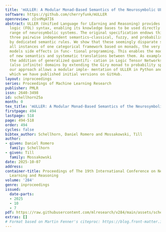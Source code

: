 ```yaml
---
title: 'mULLER: A Modular Monad-Based Semantics of the Neurosymbolic ULLER Framework'
software: https://github.com/cherryfunk/mULLER
openreview: zIsnMqATI6
abstract: ULLER (Unified Language for LEarning and Reasoning) provides a single first-order
  logic (FOL) syntax, enabling its knowledge bases to be used directly across a wide
  range of neurosymbolic systems. The original specification endows this syntax with
  three pairwise independent semantics—classical, fuzzy, and probabilistic—each accompanied
  by dedicated semantic rules. We show that these seemingly disparate semantics are
  all instances of one categorical framework based on monads, the very construct that
  models side effects in func- tional programming. This enables the modular addition
  of new semantics and systematic translations between them. As example, we outline
  the addition of generalized quantifi- cation in Logic Tensor Networks (LTN) to arbitrary
  (also infinite) domains by extending the Giry monad to probability spaces. In particular,
  our approach allows a modular imple- mentation of ULLER in Python and Haskell, of
  which we have published initial versions on GitHub.
layout: inproceedings
series: Proceedings of Machine Learning Research
publisher: PMLR
issn: 2640-3498
id: schellhorn25a
month: 0
tex_title: 'mULLER: A Modular Monad-Based Semantics of the Neurosymbolic ULLER Framework'
firstpage: 494
lastpage: 518
page: 494-518
order: 494
cycles: false
bibtex_author: Schellhorn, Daniel Romero and Mossakowski, Till
author:
- given: Daniel Romero
  family: Schellhorn
- given: Till
  family: Mossakowski
date: 2025-10-07
address:
container-title: Proceedings of The 19th International Conference on Neurosymbolic
  Learning and Reasoning
volume: '284'
genre: inproceedings
issued:
  date-parts:
  - 2025
  - 10
  - 7
pdf: https://raw.githubusercontent.com/mlresearch/v284/main/assets/schellhorn25a/schellhorn25a.pdf
extras: []
# Format based on Martin Fenner's citeproc: https://blog.front-matter.io/posts/citeproc-yaml-for-bibliographies/
---
```

